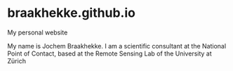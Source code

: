 # braakhekke.github.io
My personal website

My name is Jochem Braakhekke. I am a scientific consultant at the National Point of Contact, based at the Remote Sensing Lab of the University at Zürich

